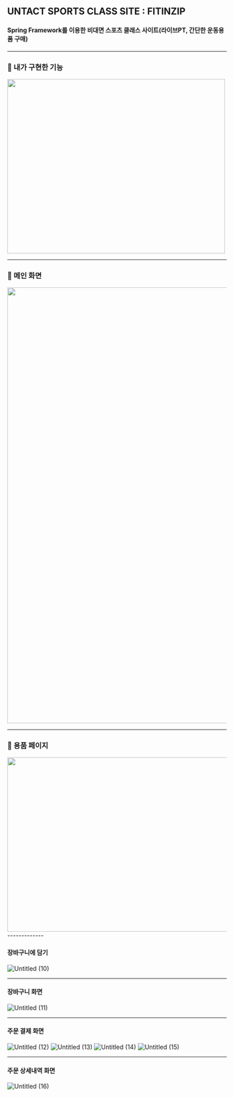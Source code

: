 ## UNTACT SPORTS CLASS SITE : FITINZIP
#### Spring Framework를 이용한 비대면 스포츠 클래스 사이트(라이브PT, 간단한 운동용품 구매)

-----------
### 📍 내가 구현한 기능
<img src="https://user-images.githubusercontent.com/73566078/120486577-28435200-c3f0-11eb-99d5-8487425e2f40.png" width="500" height="400">

---------
### 📍 메인 화면
<img src="https://user-images.githubusercontent.com/73566078/120487508-ff6f8c80-c3f0-11eb-9557-7476af3844e1.png" width="700" height="1000">

-----------
### 📍 용품 페이지 
<img src="https://user-images.githubusercontent.com/73566078/120486277-de5a6c00-c3ef-11eb-99bc-23fd95b1b26d.png" width="1000" height="400">
-------------

#### 장바구니에 담기
![Untitled (10)](https://user-images.githubusercontent.com/73566078/120489534-adc80180-c3f2-11eb-9c76-59c812f250c2.png)

---------------
#### 장바구니 화면
![Untitled (11)](https://user-images.githubusercontent.com/73566078/120489548-af91c500-c3f2-11eb-8930-c6986b537f8d.png)

--------------------
#### 주문 결제 화면
![Untitled (12)](https://user-images.githubusercontent.com/73566078/120489635-c0dad180-c3f2-11eb-8190-e82e094396f0.png)
![Untitled (13)](https://user-images.githubusercontent.com/73566078/120489643-c33d2b80-c3f2-11eb-8896-f7434b88b680.png)
![Untitled (14)](https://user-images.githubusercontent.com/73566078/120489652-c506ef00-c3f2-11eb-82c7-61e7480bdabd.png)
![Untitled (15)](https://user-images.githubusercontent.com/73566078/120489663-c6d0b280-c3f2-11eb-9f45-4436ea7fb158.png)

----------
#### 주문 상세내역 화면
![Untitled (16)](https://user-images.githubusercontent.com/73566078/120489667-c801df80-c3f2-11eb-9efa-5beb6171fde1.png)
